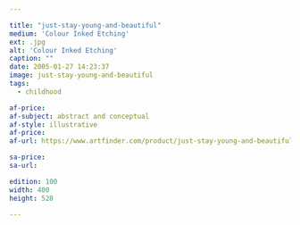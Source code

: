 ```yaml
---

title: "just-stay-young-and-beautiful"
medium: 'Colour Inked Etching'
ext: .jpg
alt: 'Colour Inked Etching'
caption: ""
date: 2005-01-27 14:23:37
image: just-stay-young-and-beautiful
tags:
  - childhood

af-price:
af-subject: abstract and conceptual
af-style: illustrative
af-price:
af-url: https://www.artfinder.com/product/just-stay-young-and-beautiful/

sa-price:
sa-url:

edition: 100
width: 400
height: 528

---
```

